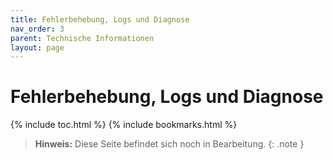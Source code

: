 ```yaml
---
title: Fehlerbehebung, Logs und Diagnose
nav_order: 3
parent: Technische Informationen
layout: page
---
```


# Fehlerbehebung, Logs und Diagnose
{% include toc.html %}
{% include bookmarks.html %}

> **Hinweis:** Diese Seite befindet sich noch in Bearbeitung.
{: .note }
